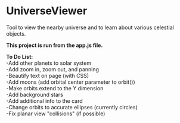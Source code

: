 # UniverseViewer
Tool to view the nearby universe and to learn about various celestial objects.

**This project is run from the app.js file.**

**To Do List:**<br/>
-Add other planets to solar system<br/>
-Add zoom in, zoom out, and panning<br/>
-Beautify text on page (with CSS)<br/>
-Add moons (add orbital center parameter to orbit())<br/>
-Make orbits extend to the Y dimension<br/>
-Add background stars<br/>
-Add additional info to the card<br/>
-Change orbits to accurate ellipses (currently circles)<br/>
-Fix planar view "collisions" (if possible)
